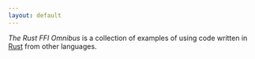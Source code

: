 ```yaml
---
layout: default
---
```


*The Rust FFI Omnibus* is a collection of examples of using code
written in [Rust] from other languages.

[Rust]: http://www.rust-lang.org/

